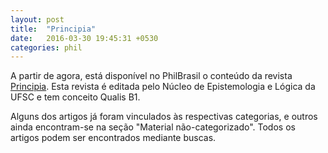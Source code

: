 ```yaml
---
layout: post
title:  "Principia"
date:   2016-03-30 19:45:31 +0530
categories: phil
---
```

A partir de agora, está disponível no PhilBrasil o conteúdo da revista <a href="http://www.periodicos.ufsc.br/index.php/principia/index">Principia</a>. Esta revista é editada pelo Núcleo de Epistemologia e Lógica da UFSC e tem conceito Qualis B1.

Alguns dos artigos já foram vinculados às respectivas categorias, e outros ainda encontram-se na seção "Material não-categorizado". Todos os artigos podem ser encontrados mediante buscas.